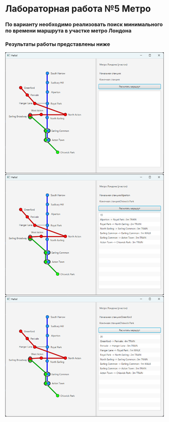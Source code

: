 # Лабораторная работа №5 Метро
### По варианту необходимо реализовать поиск минимального по времени маршрута в участке метро Лондона

### Результаты работы представлены ниже
![рисунок 1](res/img.png)
![рисунок 2](res/img_1.png)
![рисунок 3](res/img_2.png)